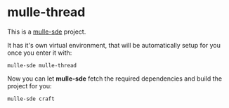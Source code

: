 # mulle-thread

This is a [mulle-sde](https://mulle-sde.github.io/) project.

It has it's own virtual environment, that will be automatically setup for you
once you enter it with:

```
mulle-sde mulle-thread
```

Now you can let **mulle-sde** fetch the required dependencies and build the 
project for you:

```
mulle-sde craft
```
